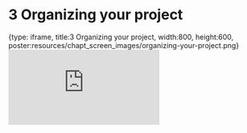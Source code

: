 # 3 Organizing your project
 
{type: iframe, title:3 Organizing your project, width:800, height:600, poster:resources/chapt_screen_images/organizing-your-project.png}
![](https://jhudatascience.org/Reproducibility_in_Cancer_Informatics//no_toc/organizing-your-project.html)
 

 

